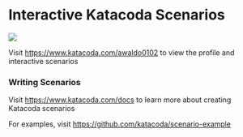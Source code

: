 # Interactive Katacoda Scenarios

[![](http://shields.katacoda.com/katacoda/awaldo0102/count.svg)](https://www.katacoda.com/awaldo0102 "Get your profile on Katacoda.com")

Visit https://www.katacoda.com/awaldo0102 to view the profile and interactive scenarios

### Writing Scenarios
Visit https://www.katacoda.com/docs to learn more about creating Katacoda scenarios

For examples, visit https://github.com/katacoda/scenario-example
